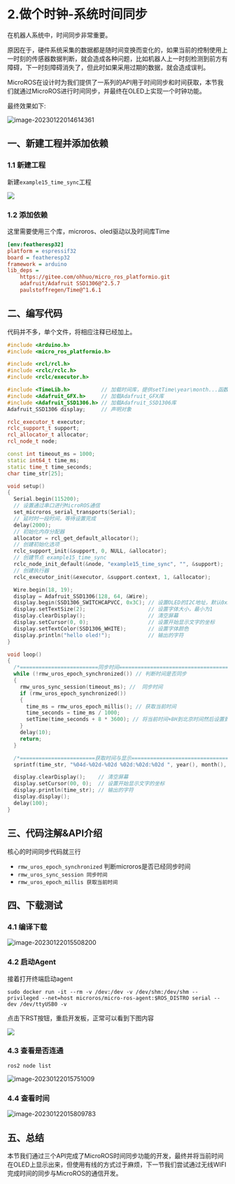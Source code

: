 # 2.做个时钟-系统时间同步

在机器人系统中，时间同步非常重要。

原因在于，硬件系统采集的数据都是随时间变换而变化的，如果当前的控制使用上一时刻的传感器数据判断，就会造成各种问题，比如机器人上一时刻检测到前方有障碍，下一时刻障碍消失了，但此时如果采用过期的数据，就会造成误判。

MicroROS在设计时为我们提供了一系列的API用于时间同步和时间获取，本节我们就通过MicroROS进行时间同步，并最终在OLED上实现一个时钟功能。

最终效果如下:

![image-20230122014614361](2.%E5%81%9A%E4%B8%AA%E6%97%B6%E9%92%9F-%E7%B3%BB%E7%BB%9F%E6%97%B6%E9%97%B4%E5%90%8C%E6%AD%A5/imgs/image-20230122014614361.png)

## 一、新建工程并添加依赖

### 1.1 新建工程

新建`example15_time_sync`工程

![](2.%E5%81%9A%E4%B8%AA%E6%97%B6%E9%92%9F-%E7%B3%BB%E7%BB%9F%E6%97%B6%E9%97%B4%E5%90%8C%E6%AD%A5/imgs/image-20230121132033848.png)

### 1.2 添加依赖

这里需要使用三个库，microros、oled驱动以及时间库Time

```ini
[env:featheresp32]
platform = espressif32
board = featheresp32
framework = arduino
lib_deps = 
    https://gitee.com/ohhuo/micro_ros_platformio.git
    adafruit/Adafruit SSD1306@^2.5.7
	paulstoffregen/Time@^1.6.1
```

## 二、编写代码

代码并不多，单个文件，将相应注释已经加上。

```c++
#include <Arduino.h>
#include <micro_ros_platformio.h>

#include <rcl/rcl.h>
#include <rclc/rclc.h>
#include <rclc/executor.h>

#include <TimeLib.h>          // 加载时间库，提供setTime\year\month...函数
#include <Adafruit_GFX.h>     // 加载Adafruit_GFX库
#include <Adafruit_SSD1306.h> // 加载Adafruit_SSD1306库
Adafruit_SSD1306 display;     // 声明对象

rclc_executor_t executor;
rclc_support_t support;
rcl_allocator_t allocator;
rcl_node_t node;

const int timeout_ms = 1000;
static int64_t time_ms;
static time_t time_seconds;
char time_str[25];

void setup()
{
  Serial.begin(115200);
  // 设置通过串口进行MicroROS通信
  set_microros_serial_transports(Serial);
  // 延时时一段时间，等待设置完成
  delay(2000);
  // 初始化内存分配器
  allocator = rcl_get_default_allocator();
  // 创建初始化选项
  rclc_support_init(&support, 0, NULL, &allocator);
  // 创建节点 example15_time_sync
  rclc_node_init_default(&node, "example15_time_sync", "", &support);
  // 创建执行器
  rclc_executor_init(&executor, &support.context, 1, &allocator);

  Wire.begin(18, 19);
  display = Adafruit_SSD1306(128, 64, &Wire);
  display.begin(SSD1306_SWITCHCAPVCC, 0x3C); // 设置OLED的I2C地址，默认0x3C
  display.setTextSize(2);                    // 设置字体大小，最小为1
  display.clearDisplay();                    // 清空屏幕
  display.setCursor(0, 0);                   // 设置开始显示文字的坐标
  display.setTextColor(SSD1306_WHITE);       // 设置字体颜色
  display.println("hello oled!");            // 输出的字符
}

void loop()
{
  /*=========================同步时间=====================================*/
  while (!rmw_uros_epoch_synchronized()) // 判断时间是否同步
  {
    rmw_uros_sync_session(timeout_ms); //  同步时间
    if (rmw_uros_epoch_synchronized())
    {
      time_ms = rmw_uros_epoch_millis(); // 获取当前时间
      time_seconds = time_ms / 1000;
      setTime(time_seconds + 8 * 3600); // 将当前时间+8H到北京时间然后设置到系统
    }
    delay(10);
    return;
  }

  /*========================获取时间与显示==================================*/
  sprintf(time_str, "%04d-%02d-%02d %02d:%02d:%02d ", year(), month(), day(), hour(), minute(), second());

  display.clearDisplay();    // 清空屏幕
  display.setCursor(00, 0);  // 设置开始显示文字的坐标
  display.println(time_str); // 输出的字符
  display.display();
  delay(100);
}
```

## 三、代码注解&API介绍

核心的时间同步代码就三行

- `rmw_uros_epoch_synchronized` 判断microros是否已经同步时间
- `rmw_uros_sync_session 同步时间`
- `rmw_uros_epoch_millis 获取当前时间`

## 四、下载测试

### 4.1 编译下载

![image-20230122015508200](2.%E5%81%9A%E4%B8%AA%E6%97%B6%E9%92%9F-%E7%B3%BB%E7%BB%9F%E6%97%B6%E9%97%B4%E5%90%8C%E6%AD%A5/imgs/image-20230122015508200.png)

### 4.2 启动Agent

接着打开终端启动agent

```shell
sudo docker run -it --rm -v /dev:/dev -v /dev/shm:/dev/shm --privileged --net=host microros/micro-ros-agent:$ROS_DISTRO serial --dev /dev/ttyUSB0 -v
```

点击下RST按钮，重启开发板，正常可以看到下图内容

![](2.%E5%81%9A%E4%B8%AA%E6%97%B6%E9%92%9F-%E7%B3%BB%E7%BB%9F%E6%97%B6%E9%97%B4%E5%90%8C%E6%AD%A5/imgs/image-20230122014524598.png)

### 4.3 查看是否连通

```
ros2 node list
```

![image-20230122015751009](2.%E5%81%9A%E4%B8%AA%E6%97%B6%E9%92%9F-%E7%B3%BB%E7%BB%9F%E6%97%B6%E9%97%B4%E5%90%8C%E6%AD%A5/imgs/image-20230122015751009.png)

### 4.4 查看时间

![image-20230122015809783](2.%E5%81%9A%E4%B8%AA%E6%97%B6%E9%92%9F-%E7%B3%BB%E7%BB%9F%E6%97%B6%E9%97%B4%E5%90%8C%E6%AD%A5/imgs/image-20230122015809783.png)

##  五、总结

本节我们通过三个API完成了MicroROS时间同步功能的开发，最终并将当前时间在OLED上显示出来，但使用有线的方式过于麻烦，下一节我们尝试通过无线WIFI完成时间的同步与MicroROS的通信开发。
